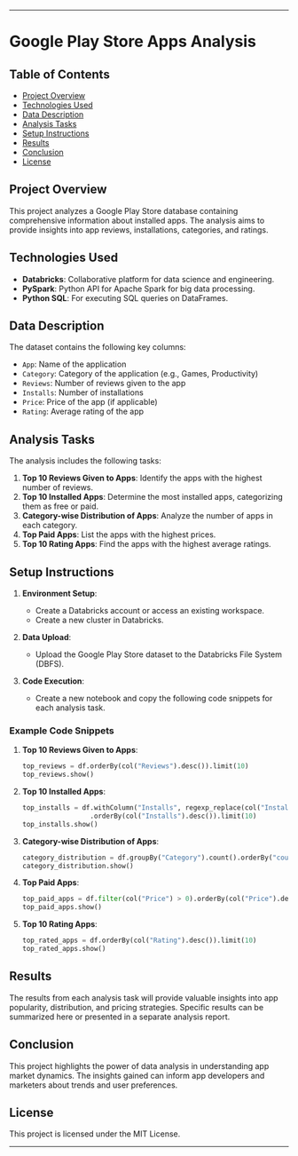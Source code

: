 
---

# Google Play Store Apps Analysis

## Table of Contents
- [Project Overview](#project-overview)
- [Technologies Used](#technologies-used)
- [Data Description](#data-description)
- [Analysis Tasks](#analysis-tasks)
- [Setup Instructions](#setup-instructions)
- [Results](#results)
- [Conclusion](#conclusion)
- [License](#license)

## Project Overview
This project analyzes a Google Play Store database containing comprehensive information about installed apps. The analysis aims to provide insights into app reviews, installations, categories, and ratings. 

## Technologies Used
- **Databricks**: Collaborative platform for data science and engineering.
- **PySpark**: Python API for Apache Spark for big data processing.
- **Python SQL**: For executing SQL queries on DataFrames.

## Data Description
The dataset contains the following key columns:
- `App`: Name of the application
- `Category`: Category of the application (e.g., Games, Productivity)
- `Reviews`: Number of reviews given to the app
- `Installs`: Number of installations
- `Price`: Price of the app (if applicable)
- `Rating`: Average rating of the app

## Analysis Tasks
The analysis includes the following tasks:
1. **Top 10 Reviews Given to Apps**: Identify the apps with the highest number of reviews.
2. **Top 10 Installed Apps**: Determine the most installed apps, categorizing them as free or paid.
3. **Category-wise Distribution of Apps**: Analyze the number of apps in each category.
4. **Top Paid Apps**: List the apps with the highest prices.
5. **Top 10 Rating Apps**: Find the apps with the highest average ratings.

## Setup Instructions
1. **Environment Setup**:
   - Create a Databricks account or access an existing workspace.
   - Create a new cluster in Databricks.

2. **Data Upload**:
   - Upload the Google Play Store dataset to the Databricks File System (DBFS).

3. **Code Execution**:
   - Create a new notebook and copy the following code snippets for each analysis task.

### Example Code Snippets
1. **Top 10 Reviews Given to Apps**:
   ```python
   top_reviews = df.orderBy(col("Reviews").desc()).limit(10)
   top_reviews.show()
   ```

2. **Top 10 Installed Apps**:
   ```python
   top_installs = df.withColumn("Installs", regexp_replace(col("Installs"), "[^0-9]", "").cast(IntegerType())) \
                    .orderBy(col("Installs").desc()).limit(10)
   top_installs.show()
   ```

3. **Category-wise Distribution of Apps**:
   ```python
   category_distribution = df.groupBy("Category").count().orderBy("count", ascending=False)
   category_distribution.show()
   ```

4. **Top Paid Apps**:
   ```python
   top_paid_apps = df.filter(col("Price") > 0).orderBy(col("Price").desc()).limit(10)
   top_paid_apps.show()
   ```

5. **Top 10 Rating Apps**:
   ```python
   top_rated_apps = df.orderBy(col("Rating").desc()).limit(10)
   top_rated_apps.show()
   ```

## Results
The results from each analysis task will provide valuable insights into app popularity, distribution, and pricing strategies. Specific results can be summarized here or presented in a separate analysis report.

## Conclusion
This project highlights the power of data analysis in understanding app market dynamics. The insights gained can inform app developers and marketers about trends and user preferences.

## License
This project is licensed under the MIT License.

---










